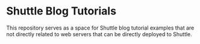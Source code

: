 # Shuttle Blog Tutorials
This repository serves as a space for Shuttle blog tutorial examples that are not directly related to web servers that can be directly deployed to Shuttle.
